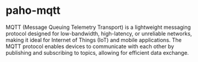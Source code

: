 # paho-mqtt
MQTT (Message Queuing Telemetry Transport) is a lightweight messaging protocol designed for low-bandwidth, high-latency, or unreliable networks, making it ideal for Internet of Things (IoT) and mobile applications. 
The MQTT protocol enables devices to communicate with each other by publishing and subscribing to topics, allowing for efficient data exchange.
